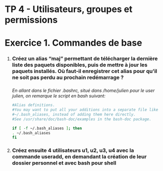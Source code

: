 # TP 4 - Utilisateurs, groupes et permissions

<h1>Exercice 1. Commandes de base</h1>

<ol>
<li><h3>Créez un alias “maj” permettant de télécharger la dernière liste des paquets disponibles, puis de mettre à jour les paquets installés. Où faut-il enregistrer cet alias pour qu’il ne soit pas perdu au prochain
redémarrage ?<h3></li>

*En allant dans le fichier .bashrc, situé dans /home/julien pour le user julien, on remarque le script en bash suivant:*

```bash
#Alias definitions.
#You may want to put all your additions into a separate file like
#~/.bash_aliases, instead of adding them here directly.
#See /usr/share/doc/bash-doc/examples in the bash-doc package.

if [ -f ~/.bash_aliases ]; then
. ~/.bash_aliases
fi
```


<li><h3>Créez ensuite 4 utilisateurs u1, u2, u3, u4 avec la commande useradd, en demandant la création de
leur dossier personnel et avec bash pour shell
</h3></li>

</ol>
